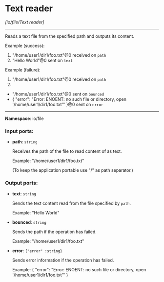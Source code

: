 # Text reader

_[io/file/Text reader]_

---

Reads a text file from the specified path and outputs its content.

Example (success):
1. "/home/user1/dir1/foo.txt"@0 received on `path`
2. "Hello World"@0 sent on `text`

Example (failure):
1. "/home/user1/dir1/foo.txt"@0 received on `path`
2. 
- "/home/user1/dir1/foo.txt"@0 sent on `bounced`
- {
  "error": "Error: ENOENT: no such file or directory, open '/home/user1/dir1/foo.txt'"
}@0 sent on `error`

---

__Namespace__: io/file

### Input ports:

* __path__: ` string `

    Receives the path of the file to read content of as text.
    
    Example:
    "/home/user1/dir1/foo.txt"
    
    (To keep the application portable use "/" as path separator.)

### Output ports:

* __text__: ` string `

    Sends the text content read from the file specified by `path`.
    
    Example:
    "Hello World"


* __bounced__: ` string `

    Sends the path if the operation has failed.
    
    Example:
    "/home/user1/dir1/foo.txt"


* __error__: ` {"error" :string} `

    Sends error information if the operation has failed.
    
    Example: 
    {
      "error": "Error: ENOENT: no such file or directory, open '/home/user1/dir1/foo.txt'"
    }

